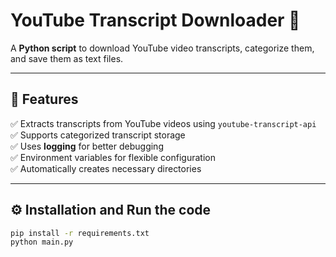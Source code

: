 # **YouTube Transcript Downloader 📜**

A **Python script** to download YouTube video transcripts, categorize them, and save them as text files.

---

## **🚀 Features**
✅ Extracts transcripts from YouTube videos using `youtube-transcript-api`  
✅ Supports categorized transcript storage  
✅ Uses **logging** for better debugging  
✅ Environment variables for flexible configuration  
✅ Automatically creates necessary directories  

---

## **⚙️ Installation and Run the code**
```sh
pip install -r requirements.txt
python main.py

